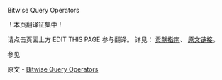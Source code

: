  Bitwise Query Operators

 ！本页翻译征集中！

请点击页面上方 EDIT THIS PAGE 参与翻译。
详见：
[贡献指南]( https://github.com/whaleal/MongoDB-Manual-zh/blob/master/CONTRIBUTING.md )、
[原文链接](  https://docs.mongodb.com/manual/reference/operator/query-bitwise/  )。

 参见

原文 - [Bitwise Query Operators]( https://docs.mongodb.com/manual/reference/operator/query-bitwise/ )

